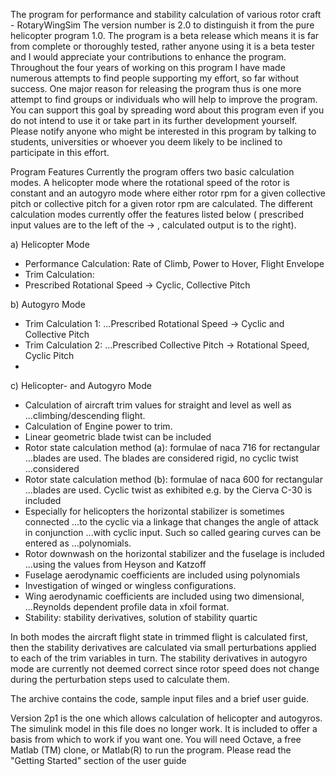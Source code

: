 The program for performance and stability calculation of various rotor craft - RotaryWingSim
The version number is 2.0 to distinguish it from the pure helicopter program 1.0. 
The program is a beta release which means it is far from complete or thoroughly tested, 
rather anyone using it is a beta tester and I would appreciate your contributions to enhance the program. 
Throughout the four years of working on this program I have made numerous attempts to find people supporting my effort, 
so far without success. One major reason for releasing the program thus is one more attempt to find groups or individuals 
who will help to improve the program. You can support this goal by spreading word about this program even if you do not 
intend to use it or take part in its further development yourself. Please notify anyone who might be interested in this 
program by talking to students, universities or whoever you deem likely to be inclined to participate in this effort.

Program Features
Currently the program offers two basic calculation modes. A helicopter mode where the rotational speed of the rotor is 
constant and an autogyro mode where either rotor rpm for a given collective pitch or collective pitch for a given rotor 
rpm are calculated. The different calculation modes currently offer the features listed below ( prescribed input values 
are to the left of the -> , calculated output is to the right).

a) Helicopter Mode
- Performance Calculation: Rate of Climb, Power to Hover, Flight Envelope
- Trim Calculation:
- Prescribed Rotational Speed -> Cyclic, Collective Pitch

b) Autogyro Mode
- Trim Calculation 1:
...Prescribed Rotational Speed -> Cyclic and Collective Pitch
- Trim Calculation 2:
...Prescribed Collective Pitch -> Rotational Speed, Cyclic Pitch
-
c) Helicopter- and Autogyro Mode
- Calculation of aircraft trim values for straight and level as well as
...climbing/descending flight.
- Calculation of Engine power to trim.
- Linear geometric blade twist can be included
- Rotor state calculation method (a): formulae of naca 716 for rectangular
...blades are used. The blades are considered rigid, no cyclic twist
...considered
- Rotor state calculation method (b): formulae of naca 600 for rectangular
...blades are used. Cyclic twist as exhibited e.g. by the Cierva C-30 is included
- Especially for helicopters the horizontal stabilizer is sometimes connected
...to the cyclic via a linkage that changes the angle of attack in conjunction
...with cyclic input. Such so called gearing curves can be entered as
...polynomials.
- Rotor downwash on the horizontal stabilizer and the fuselage is included
...using the values from Heyson and Katzoff
- Fuselage aerodynamic coefficients are included using polynomials
- Investigation of winged or wingless configurations.
- Wing aerodynamic coefficients are included using two dimensional,
...Reynolds dependent profile data in xfoil format.
- Stability: stability derivatives, solution of stability quartic

In both modes the aircraft flight state in trimmed flight is calculated first, then the stability derivatives are 
calculated via small perturbations applied to each of the trim variables in turn. The stability derivatives in 
autogyro mode are currently not deemed correct since rotor speed does not change during the perturbation steps used 
to calculate them.


The archive contains the code, sample input files and a brief user guide.

Version 2p1 is the one which allows calculation of helicopter and autogyros. The simulink model in this file does no longer work. 
It is included to offer a basis from which to work if you want one.
You will need Octave, a free Matlab (TM) clone, or Matlab(R) to run the program. 
Please read the "Getting Started" section of the user guide
